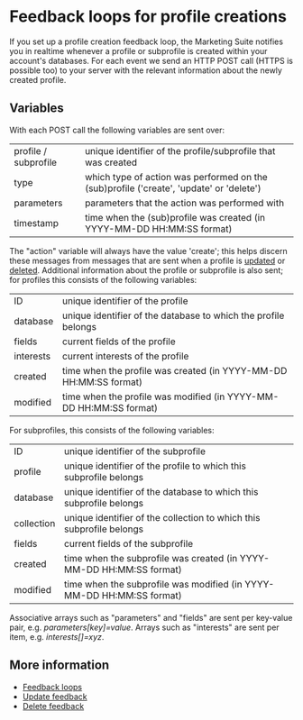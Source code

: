 # Feedback loops for profile creations

If you set up a profile creation feedback loop, the Marketing Suite notifies
you in realtime whenever a profile or subprofile is created within your account's databases.
For each event we send an HTTP POST call (HTTPS is possible 
too) to your server with the relevant information about the newly created profile.


## Variables

With each POST call the following variables are sent over:

<table>
    <tr>
        <td>profile / subprofile</td>
        <td>unique identifier of the profile/subprofile that was created</td>
    </tr>
    <tr>
        <td>type</td>
        <td>which type of action was performed on the (sub)profile ('create', 'update' or 'delete')</td>
    </tr>
    <tr>
        <td>parameters</td>
        <td>parameters that the action was performed with</td>
    </tr>
    <tr>
        <td>timestamp</td>
        <td>time when the (sub)profile was created (in YYYY-MM-DD HH:MM:SS format)</td>
    </tr>
</table>

The "action" variable will always have the value 'create'; this helps discern
these messages from messages that are sent when a profile is
[updated](feedback-updates) or [deleted](feedback-deletes).
Additional information about the profile or subprofile is also sent;
for profiles this consists of the following variables:

<table>
    <tr>
        <td>ID</td>
        <td>unique identifier of the profile</td>
    </tr>
    <tr>
        <td>database</td>
        <td>unique identifier of the database to which the profile belongs</td>
    </tr>
    <tr>
        <td>fields</td>
        <td>current fields of the profile</td>
    </tr>
    <tr>
        <td>interests</td>
        <td>current interests of the profile</td>
    </tr>
    <tr>
        <td>created</td>
        <td>time when the profile was created (in YYYY-MM-DD HH:MM:SS format)</td>
    </tr>
    <tr>
        <td>modified</td>
        <td>time when the profile was modified (in YYYY-MM-DD HH:MM:SS format)</td>
    </tr>
</table>

For subprofiles, this consists of the following variables:

<table>
    <tr>
        <td>ID</td>
        <td>unique identifier of the subprofile</td>
    </tr>
    <tr>
        <td>profile</td>
        <td>unique identifier of the profile to which this subprofile belongs</td>
    </tr>
    <tr>
        <td>database</td>
        <td>unique identifier of the database to which this subprofile belongs</td>
    </tr>
    <tr>
        <td>collection</td>
        <td>unique identifier of the collection to which this subprofile belongs</td>
    </tr>
    <tr>
        <td>fields</td>
        <td>current fields of the subprofile</td>
    </tr>
    <tr>
        <td>created</td>
        <td>time when the subprofile was created (in YYYY-MM-DD HH:MM:SS format)</td>
    </tr>
    <tr>
        <td>modified</td>
        <td>time when the subprofile was modified (in YYYY-MM-DD HH:MM:SS format)</td>
    </tr>
</table>

Associative arrays such as "parameters" and "fields" are sent per key-value pair,
e.g. *parameters[key]=value*.
Arrays such as "interests" are sent per item, e.g. *interests[]=xyz*.

## More information

* [Feedback loops](./feedback-loops)
* [Update feedback](./feedback-updates)
* [Delete feedback](./feedback-deletes)
